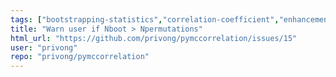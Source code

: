 ```yaml
---
tags: ["bootstrapping-statistics","correlation-coefficient","enhancement","monte-carlo"]
title: "Warn user if Nboot > Npermutations"
html_url: "https://github.com/privong/pymccorrelation/issues/15"
user: "privong"
repo: "privong/pymccorrelation"
---
```


